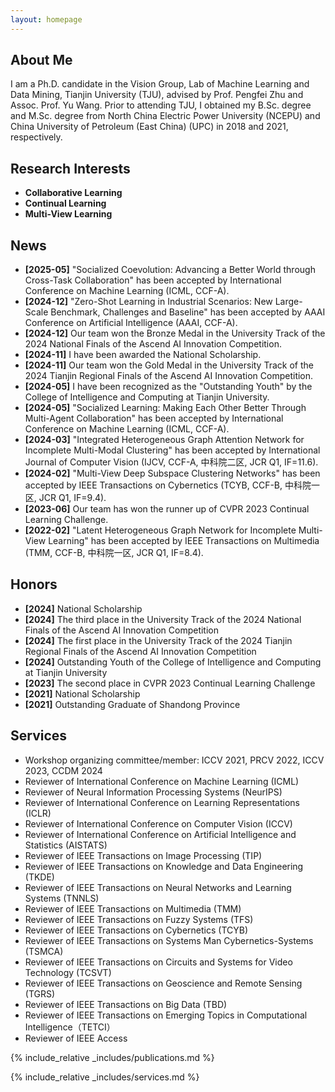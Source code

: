```yaml
---
layout: homepage
---
```


## About Me

I am a Ph.D. candidate in the Vision Group, Lab of Machine Learning and Data Mining, Tianjin University (TJU), advised by Prof. Pengfei Zhu and Assoc. Prof. Yu Wang. Prior to attending TJU, I obtained my B.Sc. degree and M.Sc. degree from North China Electric Power University (NCEPU) and China University of Petroleum (East China) (UPC) in 2018 and 2021, respectively.

## Research Interests

- **Collaborative Learning**
- **Continual Learning**
- **Multi-View Learning**
  
## News

- **[2025-05]** "Socialized Coevolution: Advancing a Better World through Cross-Task Collaboration" has been accepted by International Conference on Machine Learning (ICML, CCF-A).
- **[2024-12]** "Zero-Shot Learning in Industrial Scenarios: New Large-Scale Benchmark, Challenges and Baseline" has been accepted by AAAI Conference on Artificial Intelligence (AAAI, CCF-A).
- **[2024-12]** Our team won the Bronze Medal in the University Track of the 2024 National Finals of the Ascend AI Innovation Competition.
- **[2024-11]** I have been awarded the National Scholarship.
- **[2024-11]** Our team won the Gold Medal in the University Track of the 2024 Tianjin Regional Finals of the Ascend AI Innovation Competition.
- **[2024-05]** I have been recognized as the "Outstanding Youth" by the College of Intelligence and Computing at Tianjin University.
- **[2024-05]** "Socialized Learning: Making Each Other Better Through Multi-Agent Collaboration" has been accepted by International Conference on Machine Learning (ICML, CCF-A).
- **[2024-03]** "Integrated Heterogeneous Graph Attention Network for Incomplete Multi-Modal Clustering" has been accepted by International Journal of Computer Vision (IJCV, CCF-A, 中科院二区, JCR Q1, IF=11.6).
- **[2024-02]** "Multi-View Deep Subspace Clustering Networks" has been accepted by IEEE Transactions on Cybernetics (TCYB, CCF-B, 中科院一区, JCR Q1, IF=9.4).
- **[2023-06]** Our team has won the runner up of CVPR 2023 Continual Learning Challenge.
- **[2022-02]** "Latent Heterogeneous Graph Network for Incomplete Multi-View Learning" has been accepted by IEEE Transactions on Multimedia (TMM, CCF-B, 中科院一区, JCR Q1, IF=8.4).

## Honors

- **[2024]** National Scholarship
- **[2024]** The third place in the University Track of the 2024 National Finals of the Ascend AI Innovation Competition
- **[2024]** The first place in the University Track of the 2024 Tianjin Regional Finals of the Ascend AI Innovation Competition
- **[2024]** Outstanding Youth of the College of Intelligence and Computing at Tianjin University
- **[2023]** The second place in CVPR 2023 Continual Learning Challenge
- **[2021]** National Scholarship
- **[2021]** Outstanding Graduate of Shandong Province

## Services

- Workshop organizing committee/member: ICCV 2021, PRCV 2022, ICCV 2023, CCDM 2024
- Reviewer of International Conference on Machine Learning (ICML)
- Reviewer of Neural Information Processing Systems (NeurIPS)
- Reviewer of International Conference on Learning Representations (ICLR)
- Reviewer of International Conference on Computer Vision (ICCV)
- Reviewer of International Conference on Artificial Intelligence and Statistics (AISTATS)
- Reviewer of IEEE Transactions on Image Processing (TIP)
- Reviewer of IEEE Transactions on Knowledge and Data Engineering (TKDE)
- Reviewer of IEEE Transactions on Neural Networks and Learning Systems (TNNLS)
- Reviewer of IEEE Transactions on Multimedia (TMM)
- Reviewer of IEEE Transactions on Fuzzy Systems (TFS)
- Reviewer of IEEE Transactions on Cybernetics (TCYB)
- Reviewer of IEEE Transactions on Systems Man Cybernetics-Systems (TSMCA)
- Reviewer of IEEE Transactions on Circuits and Systems for Video Technology (TCSVT)
- Reviewer of IEEE Transactions on Geoscience and Remote Sensing (TGRS)
- Reviewer of IEEE Transactions on Big Data (TBD)
- Reviewer of IEEE Transactions on Emerging Topics in Computational Intelligence（TETCI）
- Reviewer of IEEE Access

{% include_relative _includes/publications.md %}

{% include_relative _includes/services.md %}
